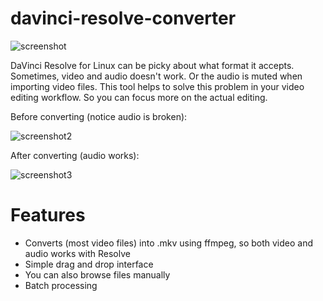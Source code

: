 # davinci-resolve-converter

![screenshot](https://github.com/user-attachments/assets/99479296-635b-4d65-a397-c8f5170f7833)

DaVinci Resolve for Linux can be picky about what format it accepts. 
Sometimes, video and audio doesn't work. Or the audio is muted when importing video files. 
This tool helps to solve this problem in your video editing workflow. 
So you can focus more on the actual editing.

Before converting (notice audio is broken):

![screenshot2](https://github.com/user-attachments/assets/bb456c03-da34-49a5-881b-7e731008aacb)

After converting (audio works):

![screenshot3](https://github.com/user-attachments/assets/2cb37251-a479-418d-bb50-aa3f87fb4565)


# Features
- Converts (most video files) into .mkv using ffmpeg, so both video and audio works with Resolve
- Simple drag and drop interface
- You can also browse files manually
- Batch processing
